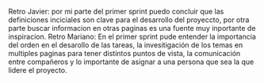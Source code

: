 Retro Javier: por mi parte del primer sprint puedo concluir que las definiciones inciciales son clave para el desarrollo del proyeccto, por otra parte buscar informacion en otras paginas es una fuente muy inportante de inspiracion.
Retro Mariano: En el primer sprint pude entender la importancia del orden en el desarollo de las tareas, la invesitigación de los temas en multiples paginas para tener distintos puntos de vista, la comunicación entre compañeros y lo importante de asignar a una persona que sea la que lidere el proyecto. 
